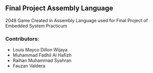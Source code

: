 ## **Final Project Assembly Language**

2048 Game Created in Assembly Language used for Final Project of Embedded System Practicum

### Contributors:
- Louis Mayco Dillon Wijaya
- Muhammad Fadhil Al Hafizh
- Raihan Muhammad Syahran
- Fauzan Valdera
